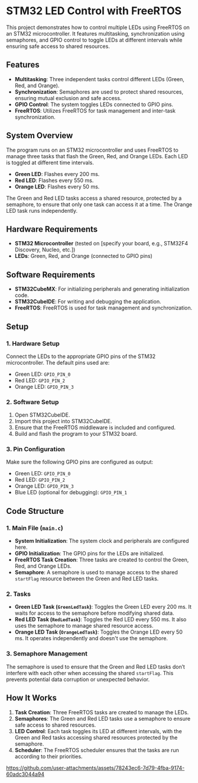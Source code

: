 # STM32 LED Control with FreeRTOS

This project demonstrates how to control multiple LEDs using FreeRTOS on an STM32 microcontroller. It features multitasking, synchronization using semaphores, and GPIO control to toggle LEDs at different intervals while ensuring safe access to shared resources.

## Features

- **Multitasking**: Three independent tasks control different LEDs (Green, Red, and Orange).
- **Synchronization**: Semaphores are used to protect shared resources, ensuring mutual exclusion and safe access.
- **GPIO Control**: The system toggles LEDs connected to GPIO pins.
- **FreeRTOS**: Utilizes FreeRTOS for task management and inter-task synchronization.

## System Overview

The program runs on an STM32 microcontroller and uses FreeRTOS to manage three tasks that flash the Green, Red, and Orange LEDs. Each LED is toggled at different time intervals. 

- **Green LED**: Flashes every 200 ms.
- **Red LED**: Flashes every 550 ms.
- **Orange LED**: Flashes every 50 ms.

The Green and Red LED tasks access a shared resource, protected by a semaphore, to ensure that only one task can access it at a time. The Orange LED task runs independently.

## Hardware Requirements

- **STM32 Microcontroller** (tested on [specify your board, e.g., STM32F4 Discovery, Nucleo, etc.])
- **LEDs**: Green, Red, and Orange (connected to GPIO pins)

## Software Requirements

- **STM32CubeMX**: For initializing peripherals and generating initialization code.
- **STM32CubeIDE**: For writing and debugging the application.
- **FreeRTOS**: FreeRTOS is used for task management and synchronization.

## Setup

### 1. **Hardware Setup**

Connect the LEDs to the appropriate GPIO pins of the STM32 microcontroller. The default pins used are:

- Green LED: `GPIO_PIN_0`
- Red LED: `GPIO_PIN_2`
- Orange LED: `GPIO_PIN_3`

### 2. **Software Setup**

1. Open STM32CubeIDE.
2. Import this project into STM32CubeIDE.
3. Ensure that the FreeRTOS middleware is included and configured.
4. Build and flash the program to your STM32 board.

### 3. **Pin Configuration**

Make sure the following GPIO pins are configured as output:

- Green LED: `GPIO_PIN_0`
- Red LED: `GPIO_PIN_2`
- Orange LED: `GPIO_PIN_3`
- Blue LED (optional for debugging): `GPIO_PIN_1`

## Code Structure

### 1. **Main File (`main.c`)**

- **System Initialization**: The system clock and peripherals are configured here.
- **GPIO Initialization**: The GPIO pins for the LEDs are initialized.
- **FreeRTOS Task Creation**: Three tasks are created to control the Green, Red, and Orange LEDs.
- **Semaphore**: A semaphore is used to manage access to the shared `startFlag` resource between the Green and Red LED tasks.

### 2. **Tasks**

- **Green LED Task (`GreenLedTask`)**: Toggles the Green LED every 200 ms. It waits for access to the semaphore before modifying shared data.
- **Red LED Task (`RedLedTask`)**: Toggles the Red LED every 550 ms. It also uses the semaphore to manage shared resource access.
- **Orange LED Task (`OrangeLedTask`)**: Toggles the Orange LED every 50 ms. It operates independently and doesn't use the semaphore.

### 3. **Semaphore Management**

The semaphore is used to ensure that the Green and Red LED tasks don’t interfere with each other when accessing the shared `startFlag`. This prevents potential data corruption or unexpected behavior.

## How It Works

1. **Task Creation**: Three FreeRTOS tasks are created to manage the LEDs.
2. **Semaphores**: The Green and Red LED tasks use a semaphore to ensure safe access to shared resources.
3. **LED Control**: Each task toggles its LED at different intervals, with the Green and Red tasks accessing shared resources protected by the semaphore.
4. **Scheduler**: The FreeRTOS scheduler ensures that the tasks are run according to their priorities.

https://github.com/user-attachments/assets/78243ec6-7d79-4fba-9174-60adc3044a94

